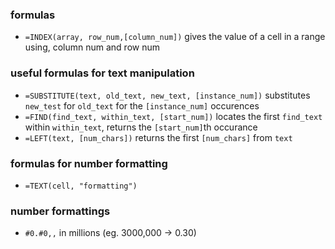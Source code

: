 ### formulas

- `=INDEX(array, row_num,[column_num])` gives the value of a cell in a range using, column num and row num


### useful formulas for text manipulation
- `=SUBSTITUTE(text, old_text, new_text, [instance_num])` substitutes `new_test` for `old_text` for the `[instance_num]` occurences
- `=FIND(find_text, within_text, [start_num])` locates the first `find_text` within `within_text`, returns the `[start_num]`th occurance
- `=LEFT(text, [num_chars])` returns the first `[num_chars]` from `text`


### formulas for number formatting
- `=TEXT(cell, "formatting")`

### number formattings

 - `#0.#0,,` in millions (eg. 3000,000 -> 0.30)